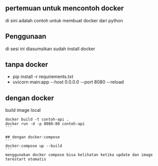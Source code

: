 ## pertemuan untuk mencontoh docker

di sini adalah contoh untuk membuat docker dari python

## Penggunaan

di sesi ini diasumsikan sudah install docker

## tanpa docker
- pip install -r requirements.txt
- uvicorn main:app --host 0.0.0.0 --port 8080 --reload

## dengan docker
build image local
````
docker build -t contoh-api .
docker run -d -p 8080:80 contoh-api
```

## dengan docker-compose
```
docker-compose up --build
```
menggunakan docker compose bisa kelihatan ketika update dan image terestart otomatis
